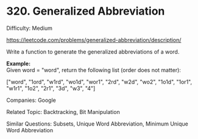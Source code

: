 # 320. Generalized Abbreviation

Difficulty: Medium

https://leetcode.com/problems/generalized-abbreviation/description/

Write a function to generate the generalized abbreviations of a word.

**Example:**  
Given word = "word", return the following list (order does not matter):

["word", "1ord", "w1rd", "wo1d", "wor1", "2rd", "w2d", "wo2", "1o1d", "1or1", "w1r1", "1o2", "2r1", "3d", "w3", "4"]

Companies: Google

Related Topic: Backtracking, Bit Manipulation

Similar Questions: Subsets, Unique Word Abbreviation, Minimum Unique Word Abbreviation
